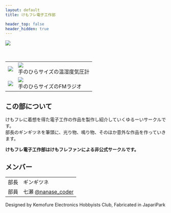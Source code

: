 ```yaml
---
layout: default
title: けもフレ電子工作部

header_top: false
header_hidden: true
---
```


<div class="borderless-table no-image-border less-padding center-table" style="max-width: 540px; margin-bottom: 50px">
  <img src="{{site.baseurl}}/assets/img/logo-thin.svg" style="max-width: 100%" />
</div>

<table class="borderless-table no-image-border less-padding center-table table-align-bottom" style="max-width: 600px">
  <tbody>
    <tr>
      <td>
        <a href="/japarimeter">
          <img class="no-image-border less-padding width-100p rounded-img" src="{{site.baseurl}}/assets/img/production/japarimeter_rev1.jpg" />
        </a>
      </td>
      <td>
        <a href="/japarimeter">
          <img class="no-image-border less-padding" src="{{site.baseurl}}/assets/img/production/japarimeter_rev1.svg" style="max-width: 100%; max-height: 36px;"/>
        </a>
        <br/>
        手のひらサイズの温湿度気圧計
      </td>
    </tr>
    <tr>
      <td>
        <a href="/japariradio">
          <img class="no-image-border less-padding width-100p rounded-img" src="{{site.baseurl}}/assets/img/production/japariradio_rev1.jpg" />
        </a>
      </td>
      <td>
        <a href="/japariradio">
          <img class="no-image-border less-padding" src="{{site.baseurl}}/assets/img/production/japariradio_rev1.svg" style="max-width: 100%; max-height: 36px;"/>
        </a>
        <br/>
        手のひらサイズのFMラジオ
      </td>
    </tr>
  </tbody>
</table>

## この部について

けもフレに着想を得た電子工作の作品を製作し紹介していくゆるーいサークルです。<br />
部長のギンギツネを筆頭に、光り物、鳴り物、そのほか意外な作品を作っていきます。

**けもフレ電子工作部はけもフレファンによる非公式サークルです。**

## メンバー

<table class="borderless-table no-image-border less-padding center-table" style="max-width: 600px">
  <tbody>
    <tr>
      <td>部長</td>
      <td>ギンギツネ</td>
    </tr>
    <tr>
      <td>部員</td>
      <td>
        七瀬 <span class="foot-note"><a href="https://twitter.com/nanase_coder" target="_blank">@nanase_coder</a></span>
      </td>
    </tr>
  </tbody>
</table>

<p class="text-center margin-50 epitaph">Designed by Kemofure Electronics Hobbyists Club, Fabricated in <span class="small-caps">JapariPark</span></p>
